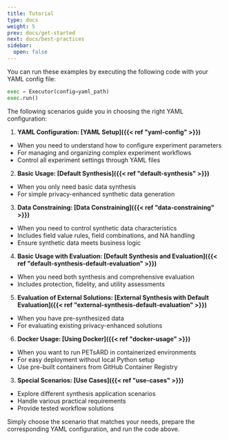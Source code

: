 ```yaml
---
title: Tutorial
type: docs
weight: 5
prev: docs/get-started
next: docs/best-practices
sidebar:
  open: false
---
```



You can run these examples by executing the following code with your YAML config file:

```python
exec = Executor(config=yaml_path)
exec.run()
```

The following scenarios guide you in choosing the right YAML configuration:

1. **YAML Configuration: [YAML Setup]({{< ref "yaml-config" >}})**

  - When you need to understand how to configure experiment parameters
  - For managing and organizing complex experiment workflows
  - Control all experiment settings through YAML files

2. **Basic Usage: [Default Synthesis]({{< ref "default-synthesis" >}})**

  - When you only need basic data synthesis
  - For simple privacy-enhanced synthetic data generation

3. **Data Constraining: [Data Constraining]({{< ref "data-constraining" >}})**

  - When you need to control synthetic data characteristics
  - Includes field value rules, field combinations, and NA handling
  - Ensure synthetic data meets business logic

4. **Basic Usage with Evaluation: [Default Synthesis and Evaluation]({{< ref "default-synthesis-default-evaluation" >}})**

  - When you need both synthesis and comprehensive evaluation
  - Includes protection, fidelity, and utility assessments

5. **Evaluation of External Solutions: [External Synthesis with Default Evaluation]({{< ref "external-synthesis-default-evaluation" >}})**

  - When you have pre-synthesized data
  - For evaluating existing privacy-enhanced solutions

6. **Docker Usage: [Using Docker]({{< ref "docker-usage" >}})**

  - When you want to run PETsARD in containerized environments
  - For easy deployment without local Python setup
  - Use pre-built containers from GitHub Container Registry

3. **Special Scenarios: [Use Cases]({{< ref "use-cases" >}})**

  - Explore different synthesis application scenarios
  - Handle various practical requirements
  - Provide tested workflow solutions


Simply choose the scenario that matches your needs, prepare the corresponding YAML configuration, and run the code above.